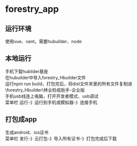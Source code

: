 # forestry_app

<!-- 不用看，暂存 -->
<!-- ###上线修改
1、main文件 加上plusready，删除clear
2、requestjs baseURL打开、baseUrl地址改为47.105.67.161  
3、storage文件，storage方式修改 -->

## 运行环境
使用vue、vant，需要hubuilder、node

## 本地运行
手机下载hubilder基座  
在hubuilder中导入forestry_Hbuilder文件  
运行npm run build，打包完后，将dist文件夹里的所有文件复制进\forestry_Hbuilder\林业检疫助手-企业版  
手机usb线连上电脑，打开开发者模式、usb调试  
菜单栏 运行-》运行到手机或模拟器-》连接手机

## 打包成app
生成android、ios证书  
菜单栏 发行-》云打包-》导入所有证书-》打包完成后下载  